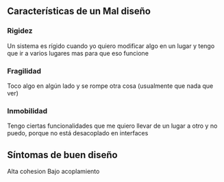## Características de un Mal diseño
### Rigidez
Un sistema es rígido cuando yo quiero modificar algo en un lugar y tengo que ir a varios lugares mas para que eso funcione

### Fragilidad
Toco algo en algún lado y se rompe otra cosa (usualmente que nada que ver)

### Inmobilidad
Tengo ciertas funcionalidades que me quiero llevar de un lugar a otro y no puedo, porque no está desacoplado en interfaces

## Síntomas de buen diseño 
Alta cohesion
Bajo acoplamiento